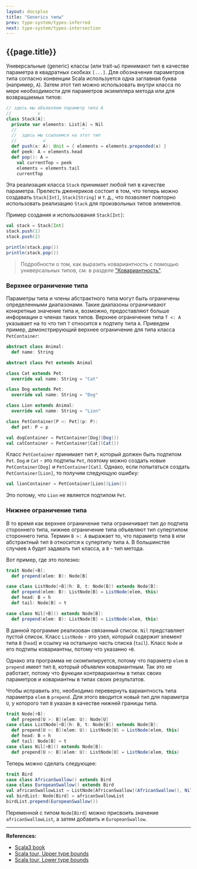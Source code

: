```yaml
---
layout: docsplus
title: "Generics типы"
prev: type-system/types-inferred
next: type-system/types-intersection
---
```


## {{page.title}}

Универсальные (generic) классы (или trait-ы) принимают тип в качестве параметра в квадратных скобках `[...]`.
Для обозначения параметров типа согласно конвенции Scala используется одна заглавная буква (например, `A`). 
Затем этот тип можно использовать внутри класса по мере необходимости 
для параметров экземпляра метода или для возвращаемых типов:

```scala mdoc:silent
// здесь мы объявляем параметр типа A
//          v
class Stack[A]:
  private var elements: List[A] = Nil
  //                         ^
  //  здесь мы ссылаемся на этот тип
  //          v
  def push(x: A): Unit = { elements = elements.prepended(x) }
  def peek: A = elements.head
  def pop(): A =
    val currentTop = peek
    elements = elements.tail
    currentTop
```

Эта реализация класса `Stack` принимает любой тип в качестве параметра. 
Прелесть дженериков состоит в том, что теперь можно создавать `Stack[Int]`, `Stack[String]` и т. д., 
что позволяет повторно использовать реализацию `Stack` для произвольных типов элементов.

Пример создания и использования `Stack[Int]`:

```scala mdoc:silent
val stack = Stack[Int]
stack.push(1)
stack.push(2)
```
```scala mdoc
println(stack.pop())
println(stack.pop())
```

> Подробности о том, как выразить ковариантность с помощью универсальных типов, см. в разделе ["Ковариантность"](types-variance).


### Верхнее ограничение типа

Параметры типа и члены абстрактного типа могут быть ограничены определенными диапазонами. 
Такие диапазоны ограничивают конкретные значение типа 
и, возможно, предоставляют больше информации о членах таких типов. 
Верхнее ограничение типа `T <: A` указывает на то что тип `T` относится к подтипу типа `A`. 
Приведем пример, демонстрирующий верхнее ограничение для типа класса `PetContainer`:

```scala mdoc:silent:reset
abstract class Animal:
  def name: String

abstract class Pet extends Animal

class Cat extends Pet:
  override val name: String = "Cat"

class Dog extends Pet:
  override val name: String = "Dog"

class Lion extends Animal:
  override val name: String = "Lion"

class PetContainer[P <: Pet](p: P):
  def pet: P = p

val dogContainer = PetContainer[Dog](Dog())
val catContainer = PetContainer[Cat](Cat())
```

Класс `PetContainer` принимает тип `P`, который должен быть подтипом `Pet`. 
`Dog` и `Cat` - это подтипы `Pet`, поэтому можно создать новые `PetContainer[Dog]` и `PetContainer[Cat]`. 
Однако, если попытаться создать `PetContainer[Lion]`, то получим следующую ошибку:

```scala mdoc:fail
val lionContainer = PetContainer[Lion](Lion())
```

Это потому, что `Lion` не является подтипом `Pet`.


### Нижнее ограничение типа

В то время как верхнее ограничение типа ограничивает тип до подтипа стороннего типа, 
нижнее ограничение типа объявляют тип супертипом стороннего типа. 
Термин `B >: A` выражает то, что параметр типа `B` или абстрактный тип `B` относится к супертипу типа `A`. 
В большинстве случаев `A` будет задавать тип класса, а `B` - тип метода.

Вот пример, где это полезно:

```scala
trait Node[+B]:
  def prepend(elem: B): Node[B]

case class ListNode[+B](h: B, t: Node[B]) extends Node[B]:
  def prepend(elem: B): ListNode[B] = ListNode(elem, this)
  def head: B = h
  def tail: Node[B] = t

case class Nil[+B]() extends Node[B]:
  def prepend(elem: B): ListNode[B] = ListNode(elem, this)
```

В данной программе реализован связанный список. 
`Nil` представляет пустой список. Класс `ListNode` - это узел, 
который содержит элемент типа `B` (`head`) и ссылку на остальную часть списка (`tail`). 
Класс `Node` и его подтипы ковариантны, потому что указанно `+B`.

Однако эта программа не скомпилируется, 
потому что параметр `elem` в `prepend` имеет тип `B`, который объявлен ковариантным. 
Так это не работает, потому что функции контрвариантны в типах своих параметров 
и ковариантны в типах своих результатов.

Чтобы исправить это, необходимо перевернуть вариантность типа параметра `elem` в `prepend`. 
Для этого вводится новый тип для параметра `U`, у которого тип `B` указан в качестве нижней границы типа.

```scala mdoc:reset
trait Node[+B]:
  def prepend[U >: B](elem: U): Node[U]
case class ListNode[+B](h: B, t: Node[B]) extends Node[B]:
  def prepend[U >: B](elem: U): ListNode[U] = ListNode(elem, this)
  def head: B = h
  def tail: Node[B] = t
case class Nil[+B]() extends Node[B]:
  def prepend[U >: B](elem: U): ListNode[U] = ListNode(elem, this)
```

Теперь можно сделать следующее:

```scala mdoc
trait Bird
case class AfricanSwallow() extends Bird
case class EuropeanSwallow() extends Bird
val africanSwallowList = ListNode[AfricanSwallow](AfricanSwallow(), Nil())
val birdList: Node[Bird] = africanSwallowList
birdList.prepend(EuropeanSwallow())
```

Переменной с типом `Node[Bird]` можно присвоить значение `africanSwallowList`, а затем добавить и `EuropeanSwallow`.


---

**References:**
- [Scala3 book](https://docs.scala-lang.org/scala3/book/types-generics.html)
- [Scala tour, Upper type bounds](https://docs.scala-lang.org/ru/tour/upper-type-bounds.html)
- [Scala tour, Lower type bounds](https://docs.scala-lang.org/ru/tour/lower-type-bounds.html)
